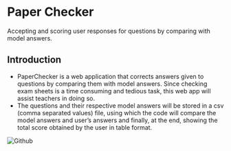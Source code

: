 # Paper Checker

Accepting and scoring user responses for questions by comparing with model answers.

## Introduction
- PaperChecker is a web application that corrects answers given to questions by comparing them with model answers. Since checking exam sheets is a time consuming and tedious task, this web app will assist teachers in doing so.
- The questions and their respective model answers will be stored in a csv (comma separated values)  file, using which the code will compare the model answers and user’s answers and finally, at the end, showing the total score obtained by the user in table format.

![Github]("./images/github_screenshot.png)

